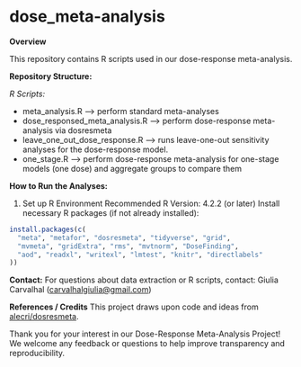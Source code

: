 # dose_meta-analysis

**Overview**

This repository contains R scripts used in our dose-response meta-analysis. 

**Repository Structure:**

_R Scripts:_

* meta_analysis.R --> perform standard meta-analyses
* dose_responsed_meta_analysis.R --> perform dose-response meta-analysis via dosresmeta
* leave_one_out_dose_response.R --> runs leave-one-out sensitivity analyses for the dose-response model.
* one_stage.R --> perform dose-response meta-analysis for one-stage models (one dose) and aggregate groups to compare them

**How to Run the Analyses:**
1. Set up R Environment
Recommended R Version: 4.2.2 (or later)
Install necessary R packages (if not already installed):
```r
install.packages(c(
  "meta", "metafor", "dosresmeta", "tidyverse", "grid", 
  "mvmeta", "gridExtra", "rms", "mvtnorm", "DoseFinding",
  "aod", "readxl", "writexl", "lmtest", "knitr", "directlabels"
))
```

**Contact:**
For questions about data extraction or R scripts, contact: Giulia Carvalhal (carvalhalgiulia@gmail.com)

**References / Credits**
This project draws upon code and ideas from [alecri/dosresmeta](https://github.com/alecri/dosresmeta).

Thank you for your interest in our Dose-Response Meta-Analysis Project!
We welcome any feedback or questions to help improve transparency and reproducibility.
